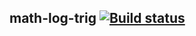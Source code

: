 ##  math-log-trig  [![Build status](https://ci.appveyor.com/api/projects/status/3xvpuabdhxbx0ktp?svg=true)](https://ci.appveyor.com/project/Tatiana-Nikonova/math-log-trig)

